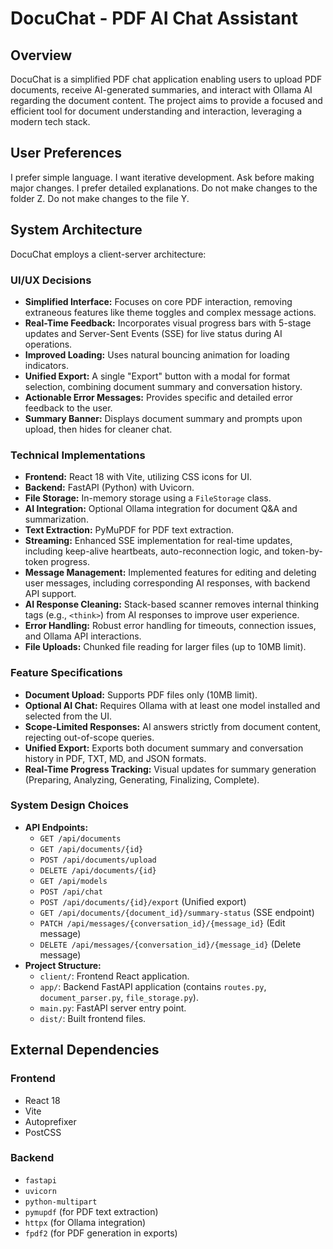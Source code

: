 # DocuChat - PDF AI Chat Assistant

## Overview
DocuChat is a simplified PDF chat application enabling users to upload PDF documents, receive AI-generated summaries, and interact with Ollama AI regarding the document content. The project aims to provide a focused and efficient tool for document understanding and interaction, leveraging a modern tech stack.

## User Preferences
I prefer simple language. I want iterative development. Ask before making major changes. I prefer detailed explanations. Do not make changes to the folder Z. Do not make changes to the file Y.

## System Architecture
DocuChat employs a client-server architecture:

### UI/UX Decisions
- **Simplified Interface:** Focuses on core PDF interaction, removing extraneous features like theme toggles and complex message actions.
- **Real-Time Feedback:** Incorporates visual progress bars with 5-stage updates and Server-Sent Events (SSE) for live status during AI operations.
- **Improved Loading:** Uses natural bouncing animation for loading indicators.
- **Unified Export:** A single "Export" button with a modal for format selection, combining document summary and conversation history.
- **Actionable Error Messages:** Provides specific and detailed error feedback to the user.
- **Summary Banner:** Displays document summary and prompts upon upload, then hides for cleaner chat.

### Technical Implementations
- **Frontend:** React 18 with Vite, utilizing CSS icons for UI.
- **Backend:** FastAPI (Python) with Uvicorn.
- **File Storage:** In-memory storage using a `FileStorage` class.
- **AI Integration:** Optional Ollama integration for document Q&A and summarization.
- **Text Extraction:** PyMuPDF for PDF text extraction.
- **Streaming:** Enhanced SSE implementation for real-time updates, including keep-alive heartbeats, auto-reconnection logic, and token-by-token progress.
- **Message Management:** Implemented features for editing and deleting user messages, including corresponding AI responses, with backend API support.
- **AI Response Cleaning:** Stack-based scanner removes internal thinking tags (e.g., `<think>`) from AI responses to improve user experience.
- **Error Handling:** Robust error handling for timeouts, connection issues, and Ollama API interactions.
- **File Uploads:** Chunked file reading for larger files (up to 10MB limit).

### Feature Specifications
- **Document Upload:** Supports PDF files only (10MB limit).
- **Optional AI Chat:** Requires Ollama with at least one model installed and selected from the UI.
- **Scope-Limited Responses:** AI answers strictly from document content, rejecting out-of-scope queries.
- **Unified Export:** Exports both document summary and conversation history in PDF, TXT, MD, and JSON formats.
- **Real-Time Progress Tracking:** Visual updates for summary generation (Preparing, Analyzing, Generating, Finalizing, Complete).

### System Design Choices
- **API Endpoints:**
    - `GET /api/documents`
    - `GET /api/documents/{id}`
    - `POST /api/documents/upload`
    - `DELETE /api/documents/{id}`
    - `GET /api/models`
    - `POST /api/chat`
    - `POST /api/documents/{id}/export` (Unified export)
    - `GET /api/documents/{document_id}/summary-status` (SSE endpoint)
    - `PATCH /api/messages/{conversation_id}/{message_id}` (Edit message)
    - `DELETE /api/messages/{conversation_id}/{message_id}` (Delete message)
- **Project Structure:**
    - `client/`: Frontend React application.
    - `app/`: Backend FastAPI application (contains `routes.py`, `document_parser.py`, `file_storage.py`).
    - `main.py`: FastAPI server entry point.
    - `dist/`: Built frontend files.

## External Dependencies

### Frontend
- React 18
- Vite
- Autoprefixer
- PostCSS

### Backend
- `fastapi`
- `uvicorn`
- `python-multipart`
- `pymupdf` (for PDF text extraction)
- `httpx` (for Ollama integration)
- `fpdf2` (for PDF generation in exports)